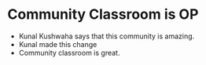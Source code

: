 # Community Classroom is OP

- Kunal Kushwaha says that this community is amazing.
- Kunal made this change
- Community classroom is great.

